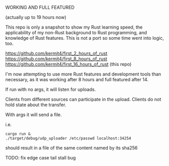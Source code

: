 WORKING AND FULL FEATURED

(actually up to 19 hours now)

This repo is only a snapshot to show my Rust learning speed, the applicability of my non-Rust background to Rust programming, and knowledge of Rust features.  This is not a port so some time went into logic, too.

https://github.com/kermit4/first_2_hours_of_rust     
https://github.com/kermit4/first_8_hours_of_rust     
https://github.com/kermit4/first_16_hours_of_rust      (this repo)

I'm now attempting to use more Rust features and development tools than necessary, as it was working after 8 hours and full featured after 14.

If run with no args, it will listen for uploads.

Clients from different sources can participate in the upload.  Clients do not hold state about the transfer.

With args it will send a file.  

i.e.
```
cargo run &
./target/debug/udp_uploader /etc/passwd localhost:34254
```

should result in a file of the same content named by its sha256


TODO:
	fix edge case tail stall bug
